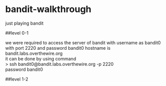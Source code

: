 # bandit-walkthrough

just playing bandit

##level 0-1<br>

<p>we were required to access the server of bandit with username as bandit0 with port 2220 and password bandit0
hostname is bandit.labs.overthewire.org <br>
it can be done by using command <br>
> ssh bandit0@bandit.labs.overthewire.org -p 2220<br>
password bandit0<br>


##level 1-2<br>
